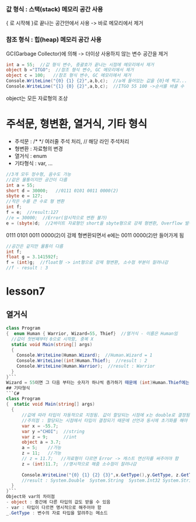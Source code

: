 ### 값 형식 : 스택(stack) 메모리 공간 사용
  { 로 시작해 }로 끝나는 공간안에서 사용 -> 바로 메모리에서 제거
  
### 참조 형식 : 힙(heap) 메모리 공간 사용
  GC(Garbage Collector)에 의해 -> 더이상 사용하지 않는 변수 공간을 제거
  
  ```C#
  int a = 55;  //값 형식 변수, 중괄호가 끝나는 시점에 메모리에서 제거
  object b ="ITGO";  //참조 형식 변수, GC 메모리에서 제거
  object c = 100;   //참조 형식 변수, GC 메모리에서 제거
  Console.WriteLine("{0} {1} {2}",a,b,c);  //a에 들어있는 값을 {0}에 찍고...
  Console.WriteLine("{1} {0} {2}",a,b,c);  //ITGO 55 100 ->순서를 바꿀 수 
  ```
   object는 모든 자료형의 조상
  
  # 주석문, 형변환, 열거식, 기타 형식
   * 주석문 : /*  */ 여러줄 주석 처리, // 해당 라인 주석처리
   * 형변환 : 자료형의 변경
   * 열거식 : enum
   * 기타형식 : var, ...
   
   
``` C#
//3개 모두 정수형, 음수도 가능
//같은 물통이지만 공간이 다름
int a = 55; 
short d = 30000;   //0111 0101 0011 0000(2)
sbyte e = 127;
//작은 수를 큰 수로 형 변환
int f;
f = e;  //result:127
//e = 30000;  //Error(암시적으로 변환 불가)
e = (sbyte)d;  //2바이트 자료형인 short을 sbyte형으로 강제 형변환, Overflow 발생
```
0111 0101 0011 0000(2)이 강제 형변환되면서 e에는 0011 0000(2)만 들어가게 됨
```C#
//공간은 같지만 물통이 다름
int f;
float g = 3.141592f;
f = (int)g;  //float형 -> int형으로 강제 형변환, 소수점 부분이 잘려나감
//f - result : 3
```
  
# lesson7
## 열거식
```C#
class Program
{  enum Human { Warrior, Wizard=55, Thief}  //열거식 - 이름은 Human임
  //값이 첫번째부터 0으로 시작함, 중복 X
  static void Main(string[] args)
  {
    Console.WriteLine(Human.Wizard);  //Human.Wizard = 1
    Console.WriteLine((int)Human.Thief);  //result : 2
    Console.WriteLine(Human.Warrior);  //result : Warrior
  }
}```
Wizard = 55이면 그 다음 부터는 숫자가 하나씩 증가하기 때문에 (int)Human.Thief에는 56이 나온다.
## 기타형식
```C#
class Program
{  static void Main(string[] args)
  {
      //값에 따라 타입이 자동적으로 지정됨. 값이 할당되는 시점에 x는 double로 결정됨
      //주의점 : 할당되는 시점에서 타입이 결정되기 때문에 선언과 동시에 초기화를 해야 한다.
      var x = -55.7;
      var y ="CHOI";  //string
      var z = 9;      //int
      object a = 3.7;
      a = 5;    //가능
      z = 11;   //가능
      // z = 11.7;   //자료형이 다르면 Error -> 캐스트 연산자를 써주어야 함
      z = (int)11.7;  //명시적으로 해줌 소수점이 잘려나감
         
      Console.WriteLine("{0} {1} {2} {3}",x.GetType(),y.GetType, z.GetType, a.GetType); //x의 타입을 가져옴
      //result : System.Double  System.String  System.Int32 System.String 
  }
}```
Object와 var의 차이점 
- object : 중간에 다른 타입의 값도 받을 수 있음
- var : 타입이 다르면 명시적으로 해주어야 함
_.GetType : 변수의 자료 타입을 알려주는 메소드
